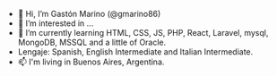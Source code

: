 - 👋 Hi, I’m Gastón Marino (@gmarino86)
- 👀 I’m interested in ...
- 🌱 I’m currently learning HTML, CSS, JS, PHP, React, Laravel, mysql, MongoDB, MSSQL and a little of Oracle.
- Lengaje: Spanish, English Intermediate and Italian Intermediate.
- 📫 I'm living in Buenos Aires, Argentina. 
